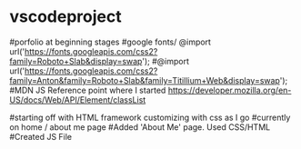 # vscodeproject
#porfolio at beginning stages
#google fonts/ @import url('https://fonts.googleapis.com/css2?family=Roboto+Slab&display=swap');
#@import url('https://fonts.googleapis.com/css2?family=Anton&family=Roboto+Slab&family=Titillium+Web&display=swap');
#MDN JS Reference point where I started https://developer.mozilla.org/en-US/docs/Web/API/Element/classList


#starting off with HTML framework customizing with css as I go
#currently on home / about me page 
#Added 'About Me' page. Used CSS/HTML
#Created JS File
